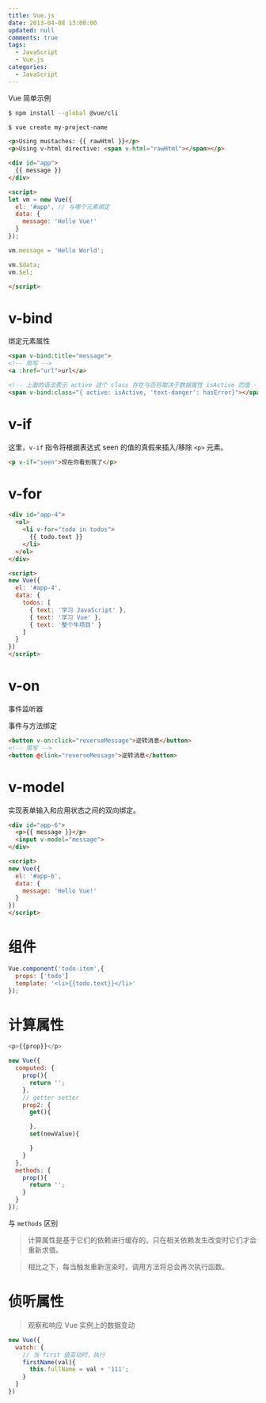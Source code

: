```yaml
---
title: Vue.js
date: 2013-04-08 13:00:00
updated: null
comments: true
tags:
  - JavaScript
  - Vue.js
categories:
  - JavaScript
---
```


Vue 简单示例

<!--more-->

```bash
$ npm install --global @vue/cli

$ vue create my-project-name
```

```html
<p>Using mustaches: {{ rawHtml }}</p>
<p>Using v-html directive: <span v-html="rawHtml"></span></p>
```

```html
<div id="app">
  {{ message }}
</div>

<script>
let vm = new Vue({
  el: '#app', // 与哪个元素绑定
  data: {
    message: 'Hello Vue!'
  }
});

vm.message = 'Hello World';

vm.$data;
vm.$el;

</script>
```

# v-bind

绑定元素属性

```html
<span v-bind:title="message">
<!-- 简写 -->
<a :href="url">url</a>

<!-- 上面的语法表示 active 这个 class 存在与否将取决于数据属性 isActive 的值 -->
<span v-bind:class="{ active: isActive, 'text-danger': hasError}"></span>
```

# v-if

这里，`v-if` 指令将根据表达式 seen 的值的真假来插入/移除 `<p>` 元素。

```html
<p v-if="seen">现在你看到我了</p>
```

# v-for

```html
<div id="app-4">
  <ol>
    <li v-for="todo in todos">
      {{ todo.text }}
    </li>
  </ol>
</div>

<script>
new Vue({
  el: '#app-4',
  data: {
    todos: [
      { text: '学习 JavaScript' },
      { text: '学习 Vue' },
      { text: '整个牛项目' }
    ]
  }
})
</script>
```

# v-on

事件监听器

事件与方法绑定

```html
<button v-on:click="reverseMessage">逆转消息</button>
<!-- 简写 -->
<button @clink="reverseMessage">逆转消息</button>
```

# v-model

实现表单输入和应用状态之间的双向绑定。

```html
<div id="app-6">
  <p>{{ message }}</p>
  <input v-model="message">
</div>

<script>
new Vue({
  el: '#app-6',
  data: {
    message: 'Hello Vue!'
  }
})
</script>
```

# 组件

```js
Vue.component('todo-item',{
  props: ['todo']
  template: '<li>{{todo.text}}</li>'
});
```

# 计算属性

```js
<p>{{prop}}</p>

new Vue({
  computed: {
    prop(){
      return '';
    },
    // getter setter
    prop2: {
      get(){

      },
      set(newValue){

      }
    }
  },
  methods: {
    prop(){
      return '';
    }
  }
});
```

与 `methods` 区别

> 计算属性是基于它们的依赖进行缓存的。只在相关依赖发生改变时它们才会重新求值。

> 相比之下，每当触发重新渲染时，调用方法将总会再次执行函数。

# 侦听属性

> 观察和响应 Vue 实例上的数据变动

```js
new Vue({
  watch: {
    // 当 first 值变动时，执行
    firstName(val){
      this.fullName = val + '111';
    }
  }
})
```
